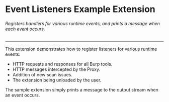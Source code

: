 Event Listeners Example Extension
============================

###### Registers handlers for various runtime events, and prints a message when each event occurs.

 ---

This extension demonstrates how to register listeners for various runtime
events:
- HTTP requests and responses for all Burp tools.
- HTTP messages intercepted by the Proxy.
- Addition of new scan issues.
- The extension being unloaded by the user.

The sample extension simply prints a message to the output stream when an event
occurs.